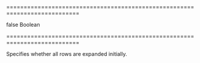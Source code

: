===========================================================================
<!--default-->false<!--/default-->
<!--type-->Boolean<!--/type-->
===========================================================================

<!--shortDescription-->
Specifies whether all rows are expanded initially.
<!--/shortDescription-->

<!--fullDescription-->

<!--/fullDescription-->